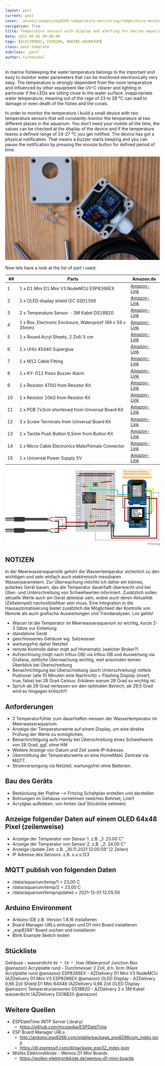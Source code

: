 ```yaml
---
layout: post
current: post
cover:  assets/images/esp8266-temperature-monitoring/temperature-monitor.jpeg
navigation: True
title: Temperature sensors with display and alerting for marine aquarium
date: 2022-05-01 06:00:00
tags: [ELECTRONIC, ESP8266, MARINE-AQUARIUM]
class: post-template
subclass: ‚post‘
author: tschminkel
---
```


In marine fishkeeping the water temperature belongs to the important and easy to monitor water parameters that can be monitored electronically very easy. The temperature is strongly dependent from the room temperature and influenced by other equipment like UV-C clearer and lighting in particular if the LEDs are sitting close to the water surface. Inappropriate water temperature, meaning out of the rage of 23 to 28 °C can lead to damage or even death of the fishes and the corals.

In order to monitor the temperature I build a small device with two temperature sensors that will constantly monitor the temperature at two different places in the aquarium. You don’t need your mobile all the time, the values can be checked at the display of the device and if the temperature leaves a defined range of 24-27 °C you get notified. The device has got a physical notification. That means a buzzer starts beeping and you can pause the notification by pressing the snooze button for defined period of time.

![Temperature Sensor Case Open](/assets/images/esp8266-temperature-monitoring/temperature-case-open.jpeg)

Now lets have a look at the list of part I used:

| &nbsp;##&nbsp; | Parts                                                      | Amazon.de                              |
| -------------- | ---------------------------------------------------------- | -------------------------------------- |
| 1              | 1 x D1 Mini D1 Mini V3 NodeMCU ESP8266EX                   | [Amazon-Link](https://amzn.to/3uMy4G6) |
| 2              | 1 x OLED display shield I2C SSD1306                        | [Amazon-Link](https://amzn.to/3oMWyew) |
| 3              | 2 x Temperature Sensor - 3M Kabel DS18B20                  | [Amazon-Link](https://amzn.to/3oJizKU) |
| 4              | 1 x Box, Electronic Enclosure, Waterproof (89 x 59 x 35mm) | [Amazon-Link](https://amzn.to/3oLFntx) |
| 5              | 1 x Round Acryl Sheets, 2 Zoll/ 5 cm                       | [Amazon-Link](https://amzn.to/3JpBNgF) |
| 6              | 1 x UHU 45440 Superglue                                    | [Amazon-Link](https://amzn.to/3oRBx22) |
| 7              | 1 x M12 Cable Fitting                                      | [Amazon-Link](https://amzn.to/3uSa44f) |
| 8              | 1 x KY-012 Piezo Buzzer Alarm                              | [Amazon-Link](https://amzn.to/3Jxmz9E) |
| 9              | 1 x Resistor 470Ω from Resistor Kit                        | [Amazon-Link](https://amzn.to/34JodGj) |
| 10             | 1 x Resistor 10kΩ from Resistor Kit                        | [Amazon-Link](https://amzn.to/34JodGj) |
| 11             | 1 x PCB 7x3cm shortened from Universal Board Kit           | [Amazon-Link](https://amzn.to/3GPJkDW) |
| 12             | 3 x Screw Terminals from Universal Board Kit               | [Amazon-Link](https://amzn.to/3GPJkDW) |
| 13             | 1 x Tactile Push Button 9,5mm from Button Kit              | [Amazon-Link](https://amzn.to/3pcEKtx) |
| 14             | 1 x Micro Cable Electronics Male/Female Connector          | [Amazon-Link](https://amzn.to/36hvU72) |
| 15             | 1 x Universal Power Supply 5V                              | [Amazon-Link](https://amzn.to/3rPPTBU) |

![Temperatur Monitor Electronic Circuit](/assets/images/esp8266-temperature-monitoring/temperature-monitor-fritzing.png)

## NOTIZEN

In der Meerwasseraquaristik gehört die Wassertemperatur sicherlich zu den wichtigen und sehr einfach auch elektronisch messbaren Wasserparametern. Zur Überwachung möchte ich daher ein kleines, autarkes Gerät bauen, das die Temperatur dauerhaft überwacht und bei Über- und Unterschreitung von Schwellwerten informiert. Zusätzlich sollen aktuelle Werte auch am Gerät ablesbar sein, wobei auch deren Aktualität (Zeitstempel) nachvollziehbar sein muss. Eine Integration in die Hausautomatisierung bietet zusätzlich die Möglichkeit der Kontrolle von Remote als auch grafische Auswertungen und Trendanalysen. Los gehts!

- Warum ist die Temperatur im Meerwasseraquarium so wichtig, kurze 2-3 Sätze zur Einleitung
- standalone Gerät
- geschlossenes Gehäuse wg. Salzwasser
- wartungsfrei daher Netzteil
- remote Kontrolle daher mqtt auf Homematic (welcher Broker?)
- Aufzeichnung (mqtt nach Influx-DB) via Influx-DB und Auswertung via Grafana, zeitliche Überwachung wichtig, weil ansonsten keinen Überblick bei Überschreitung
- Benachrichtigung bei Überschreitung (auch Unterschreitung) mittels Pushover (alle 10 Minuten eine Nachricht) + Flashing Display (invert, true, false) bei 28 Grad Celsius. Erklären warum 28 Grad so wichtig ist.
- Sprich ab 28 Grad verlassen wir den optimalen Bereich, ab 29,5 Grad wird es hingegen kritisch!!!

## Anforderungen

- 2 Temperaturfühler zum dauerhaften messen der  Wassertemperatur im Meerwasseraquarium.
- Anzeige der Temperaturwerte auf einem Display, um eine direkte Prüfung der Werte zu ermöglichen.
- Benachrichtigung aufs Handy bei Überschreitung eines Schwellwerts von 28 Grad, ggf. ohne HM
- Weitere Anzeige von Datum und Zeit sowie IP-Adresse.
- Übermittlung der Temperaturwerte an eine HomeMatic Zentrale via MQTT.
- Stromversorgung via Netzteil, wartungsfrei ohne Batterien.

## Bau des Geräts

- Bestückung der Platine —> Fritzing Schaltplan erstellen und darstellen
- Bohrungen im Gehäuse vornehmen (welches Bohrset, Link!)
- Acrylglas aufkleben, von hinten (auf Stückliste nehmen)

## Anzeige folgender Daten auf einem OLED 64x48 Pixel (zeilenweise)

- Anzeige der Temperatur von Sensor 1. z.B. „1: 23.00 C“
- Anzeige der Temperatur von Sensor 2. z.B. „2: 24.00 C“
- Anzeige Update Zeit. z.B. „30.11.2021 12:05:59“ (2 Zeilen)
- IP Adresse des Sensors. z.B. x.x.x.123

## MQTT publish von folgenden Daten

- /data/aquarium/temp/1 = 23,00 C
- /data/aquarium/temp/2 = 23,00 C
- /data/aquarium/temp/updated = 2021-12-01 12:05:59

## Arduino Environment

- Arduino IDE z.B. Version 1.8.16 installieren
- Board Manager URLs eintragen und D1 mini Board installieren
- „esp8266“ Board suchen  und installieren
- Blink Example Sketch testen

## Stückliste

Gehäuse - wasserdicht `89 * 59 * 35mm` (Waterproof Junction Box @amazon)
Acrylplatte rund - Durchmesser 2 Zoll, d.h. 5cm (Klare Acrylplatte rund @amazon)
ESP8266EX - AZDelivery D1 Mini V3 NodeMCU (AZDelivery D1 Mini V3 ESP8266EX @amazon)
OLED Display - AZDelivery 0,66 Zoll Shield D1 Mini 64X48 (AZDelivery 0,66 Zoll OLED Display @amazon)
Temperatursensoren DS18B20 - AZDelivery 2 x 3M Kabel wasserdicht (AZDelivery DS18B20 @amazon)

## Weitere Quellen

- ESPDateTime (NTP Server Library)
  - <https://github.com/mcxiaoke/ESPDateTime>
- ESP Board Manager URLs
  - <http://arduino.esp8266.com/stable/package_esp8266com_index.json>
  - <https://dl.espressif.com/dl/package_esp32_index.json>
- Wolles Elektronikkiste - Wemos D1 Mini Boards
  - <https://wolles-elektronikkiste.de/wemos-d1-mini-boards>
